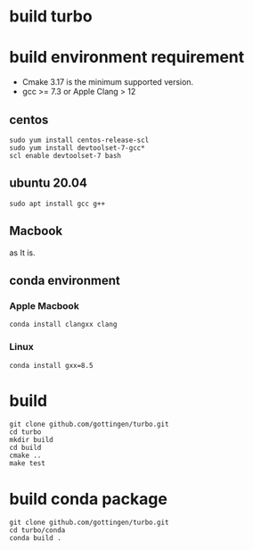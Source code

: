 build turbo
====

# build environment requirement

* Cmake 3.17 is the minimum supported version.
* gcc >= 7.3 or Apple Clang > 12

## centos

```shell
sudo yum install centos-release-scl
sudo yum install devtoolset-7-gcc*
scl enable devtoolset-7 bash
```
## ubuntu 20.04

```shell
sudo apt install gcc g++
```

## Macbook
 as It is.
 
## conda environment

### Apple Macbook
    
```shell
conda install clangxx clang
```

### Linux

```shell
conda install gxx=8.5
```
# build

```shell
git clone github.com/gottingen/turbo.git
cd turbo
mkdir build
cd build
cmake ..
make test
```

# build conda package


```shell
git clone github.com/gottingen/turbo.git
cd turbo/conda
conda build .
```
